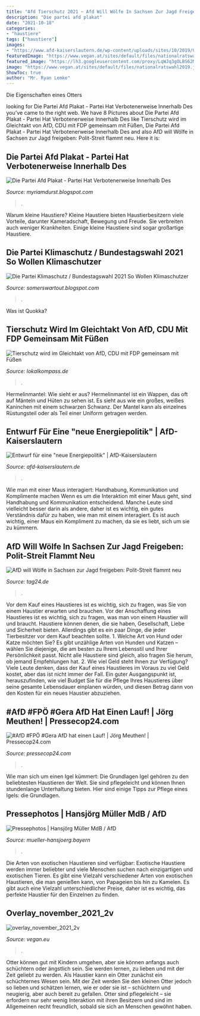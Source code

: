 ```yaml
---
title: "Afd Tierschutz 2021 ~ Afd Will Wölfe In Sachsen Zur Jagd Freigeben: Polit-streit Flammt Neu"
description: "Die partei afd plakat"
date: "2021-10-18"
categories:
- "haustiere"
tags: ["haustiere"]
images:
- "https://www.afd-kaiserslautern.de/wp-content/uploads/sites/10/2019/02/energiewende-1024x741.png"
featuredImage: "https://www.vegan.at/sites/default/files/nationalratswahl2019.jpg"
featured_image: "https://lh3.googleusercontent.com/proxy/LqWJq3gOLBS62MLojKxW_mpYjS06C_V1VkklXi-bQT9sUkUTaY9N4Q2kpNXkJS9Q02B5OdYqDBJYZaRp2uoVPpAdphg=w1200-h630-p-k-no-nu"
image: "https://www.vegan.at/sites/default/files/nationalratswahl2019.jpg"
ShowToc: true
author: "Mr. Ryan Lemke"
---
```



Die Eigenschaften eines Otters

	

		
looking for Die Partei Afd Plakat - Partei Hat Verbotenerweise Innerhalb Des you've came to the right web. We have 8 Pictures about Die Partei Afd Plakat - Partei Hat Verbotenerweise Innerhalb Des like Tierschutz wird im Gleichtakt von AfD, CDU mit FDP gemeinsam mit Füßen, Die Partei Afd Plakat - Partei Hat Verbotenerweise Innerhalb Des and also AfD will Wölfe in Sachsen zur Jagd freigeben: Polit-Streit flammt neu. Here it is:
		
    
## Die Partei Afd Plakat - Partei Hat Verbotenerweise Innerhalb Des

<img loading=lazy src="https://lh3.googleusercontent.com/proxy/LqWJq3gOLBS62MLojKxW_mpYjS06C_V1VkklXi-bQT9sUkUTaY9N4Q2kpNXkJS9Q02B5OdYqDBJYZaRp2uoVPpAdphg=w1200-h630-p-k-no-nu" onerror="this.onerror=null;this.src='https://tse2.mm.bing.net/th?id=OIP.s6sIfty9QwDzL_RZLstWzQHaDt&amp;pid=15.1';" alt="Die Partei Afd Plakat - Partei Hat Verbotenerweise Innerhalb Des">

_Source: myriamdurst.blogspot.com_

>. 

	

Warum kleine Haustiere?
Kleine Haustiere bieten Haustierbesitzern viele Vorteile, darunter Kameradschaft, Bewegung und Freude. Sie verbreiten auch weniger Krankheiten. Einige kleine Haustiere sind sogar großartige Haustiere.

    
## Die Partei Klimaschutz / Bundestagswahl 2021 So Wollen Klimaschutzer

<img loading=lazy src="https://www.vegan.at/sites/default/files/nationalratswahl2019.jpg" onerror="this.onerror=null;this.src='https://tse4.mm.bing.net/th?id=OIP.jl5TUhTh-Xy11NRwqx5VeAHaE7&amp;pid=15.1';" alt="Die Partei Klimaschutz / Bundestagswahl 2021 So Wollen Klimaschutzer">

_Source: somerswartout.blogspot.com_

>. 

	

Was ist Quokka?

    
## Tierschutz Wird Im Gleichtakt Von AfD, CDU Mit FDP Gemeinsam Mit Füßen

<img loading=lazy src="https://media04.lokalkompass.de/article/2019/02/22/2/9999432_XXL.jpg" onerror="this.onerror=null;this.src='https://tse4.mm.bing.net/th?id=OIP.9IsYZFQeEH6kPppZ4SxefwHaFj&amp;pid=15.1';" alt="Tierschutz wird im Gleichtakt von AfD, CDU mit FDP gemeinsam mit Füßen">

_Source: lokalkompass.de_

>. 

	

Hermelinmantel: Wie sieht er aus?
Hermelinmantel ist ein Wappen, das oft auf Mänteln und Hüten zu sehen ist. Es sieht aus wie ein großes, weißes Kaninchen mit einem schwarzen Schwanz. Der Mantel kann als einzelnes Rüstungsteil oder als Teil einer Uniform getragen werden.

    
## Entwurf Für Eine &quot;neue Energiepolitik&quot; | AfD-Kaiserslautern

<img loading=lazy src="https://www.afd-kaiserslautern.de/wp-content/uploads/sites/10/2019/02/energiewende-1024x741.png" onerror="this.onerror=null;this.src='https://tse3.mm.bing.net/th?id=OIP.EvnRQTSQUtukr-idWQ7REAHaFX&amp;pid=15.1';" alt="Entwurf für eine &quot;neue Energiepolitik&quot; | AfD-Kaiserslautern">

_Source: afd-kaiserslautern.de_

>. 

	

Wie man mit einer Maus interagiert: Handhabung, Kommunikation und Komplimente machen
Wenn es um die Interaktion mit einer Maus geht, sind Handhabung und Kommunikation entscheidend. Manche Leute sind vielleicht besser darin als andere, daher ist es wichtig, ein gutes Verständnis dafür zu haben, wie man mit einem interagiert. Es ist auch wichtig, einer Maus ein Kompliment zu machen, da sie es liebt, sich um sie zu kümmern.

    
## AfD Will Wölfe In Sachsen Zur Jagd Freigeben: Polit-Streit Flammt Neu

<img loading=lazy src="https://media.tag24.de/951x634/u/3/u3sb00329qskjr6knlzz1a6ilcqk43jl.jpg" onerror="this.onerror=null;this.src='https://tse4.mm.bing.net/th?id=OIP.aTe9DUm6fbU0G9CB8h9sbgHaE8&amp;pid=15.1';" alt="AfD will Wölfe in Sachsen zur Jagd freigeben: Polit-Streit flammt neu">

_Source: tag24.de_

>. 

	

Vor dem Kauf eines Haustieres ist es wichtig, sich zu fragen, was Sie von einem Haustier erwarten und brauchen.
Vor der Anschaffung eines Haustieres ist es wichtig, sich zu fragen, was man von einem Haustier will und braucht. Haustiere können denen, die sie haben, Gesellschaft, Liebe und Sicherheit bieten. Allerdings gibt es ein paar Dinge, die jeder Tierbesitzer vor dem Kauf beachten sollte. 1. Welche Art von Hund oder Katze möchten Sie? Es gibt unzählige Arten von Hunden und Katzen – wählen Sie diejenige, die am besten zu Ihrem Lebensstil und Ihrer Persönlichkeit passt. Nicht alle Haustiere sind gleich, also fragen Sie herum, ob jemand Empfehlungen hat. 2. Wie viel Geld steht Ihnen zur Verfügung? Viele Leute denken, dass der Kauf eines Haustieres im Voraus zu viel Geld kostet, aber das ist nicht immer der Fall. Ein guter Ausgangspunkt ist, herauszufinden, wie viel Budget Sie für die Pflege Ihres Haustieres über seine gesamte Lebensdauer einplanen würden, und diesen Betrag dann von den Kosten für ein neues Haustier abzuziehen.

    
## #AfD #FPÖ #Gera AfD Hat Einen Lauf! | Jörg Meuthen! | Pressecop24.com

<img loading=lazy src="https://i1.wp.com/pressecop24.com/wp-content/uploads/2019/05/Bildschirmfoto-vom-2019-05-23-08-47-10.png?fit=1200%2C675&amp;ssl=1" onerror="this.onerror=null;this.src='https://tse3.mm.bing.net/th?id=OIP.XaJleVgjPCf9VeoyNIabKgHaEK&amp;pid=15.1';" alt="#AfD #FPÖ #Gera AfD hat einen Lauf! | Jörg Meuthen! | Pressecop24.com">

_Source: pressecop24.com_

>. 

	

Wie man sich um einen Igel kümmert: Die Grundlagen
Igel gehören zu den beliebtesten Haustieren der Welt. Sie sind pflegeleicht und können Ihnen stundenlange Unterhaltung bieten. Hier sind einige Tipps zur Pflege eines Igels: die Grundlagen.

    
## Pressephotos | Hansjörg Müller MdB / AfD

<img loading=lazy src="https://www.mueller-hansjoerg.bayern/wp-content/uploads/LO1A3766-2048x1365.jpg" onerror="this.onerror=null;this.src='https://tse4.mm.bing.net/th?id=OIP.c-4I0-_igOS55Xl3kZhwmAHaE7&amp;pid=15.1';" alt="Pressephotos | Hansjörg Müller MdB / AfD">

_Source: mueller-hansjoerg.bayern_

>. 

	

Die Arten von exotischen Haustieren sind verfügbar:
Exotische Haustiere werden immer beliebter und viele Menschen suchen nach einzigartigen und exotischen Tieren. Es gibt eine Vielzahl verschiedener Arten von exotischen Haustieren, die man genießen kann, von Papageien bis hin zu Kamelen. Es gibt auch eine Vielzahl unterschiedlicher Preise, daher ist es wichtig, das perfekte Haustier für den Einzelnen zu finden.

    
## Overlay_november_2021_2v

<img loading=lazy src="https://www.vegan.eu/wp-content/uploads/2021/11/overlay_november_2021_2v-768x768.jpg" onerror="this.onerror=null;this.src='https://tse3.mm.bing.net/th?id=OIP.E9RRn8-pBpmFVyQ0y6IaIwHaHa&amp;pid=15.1';" alt="overlay_november_2021_2v">

_Source: vegan.eu_

>. 

	

Otter können gut mit Kindern umgehen, aber sie können anfangs auch schüchtern oder ängstlich sein. Sie werden lernen, zu lieben und mit der Zeit geliebt zu werden.
Als Haustier kann ein Otter zunächst ein schüchternes Wesen sein. Mit der Zeit werden Sie den kleinen Otter jedoch so lieben und schätzen lernen, wie er oder sie ist – schüchtern und neugierig, aber auch bereit zu gefallen. Otter sind pflegeleicht – sie erfordern nur sehr wenig Interaktion mit ihren Besitzern und sind im Allgemeinen recht freundlich, sobald sie sich an Menschen gewöhnt haben.


